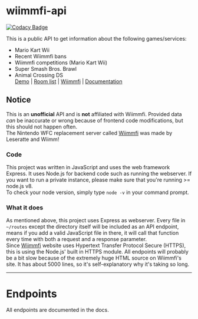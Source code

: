 # wiimmfi-api

[![Codacy Badge](https://api.codacy.com/project/badge/Grade/9ee46ec893de4624b946b9bf712d6171)](https://app.codacy.com/app/y21/wiimmfi-api?utm_source=github.com&utm_medium=referral&utm_content=y21/wiimmfi-api&utm_campaign=badger)

This is a public API to get information about the following games/services:
- Mario Kart Wii
- Recent Wiimmfi bans
- Wiimmfi competitions (Mario Kart Wii)
- Super Smash Bros. Brawl
- Animal Crossing DS<br/>
<a href="https://wiimmfi.glitch.me/">Demo</a> | <a href="https://wiimmfi.de/mkw/list">Room list</a> | <a href="https://wiimmfi.de">Wiimmfi</a> | <a href="https://y21.github.io/wiimmfi-api">Documentation</a>

## Notice
This is an **unofficial** API and is **not** affiliated with Wiimmfi. Provided data *can* be inaccurate or wrong because of frontend code modifications, but this should not happen often.<br/>
The Nintendo WFC replacement server called <a href="https://wiimmfi.de/">Wiimmfi</a> was made by Leseratte and Wiimm! 

### Code
This project was written in JavaScript and uses the web framework Express. It uses Node.js for backend code such as running the webserver.
If you want to run a private instance, please make sure that you're running >= node.js v8.<br/>
To check your node version, simply type `node -v` in your command prompt.

### What it does
As mentioned above, this project uses Express as webserver. Every file in `~/routes` except the directory itself will be included as an API endpoint, means if you add a valid JavaScript file in there, it will call that function every time with both a request and a response parameter.<br/>
Since <a href="https://wiimmfi.de/">Wiimmfi</a> website uses Hypertext Transfer Protocol Secure (HTTPS), this is using the Node.js' built in HTTPS module. 
All endpoints will probably be a bit slow because of the extremely huge HTML source on Wiimmfi's site. It has about 5000 lines, so it's self-explanatory why it's taking so long.

------
# Endpoints

All endpoints are documented in the docs. 
